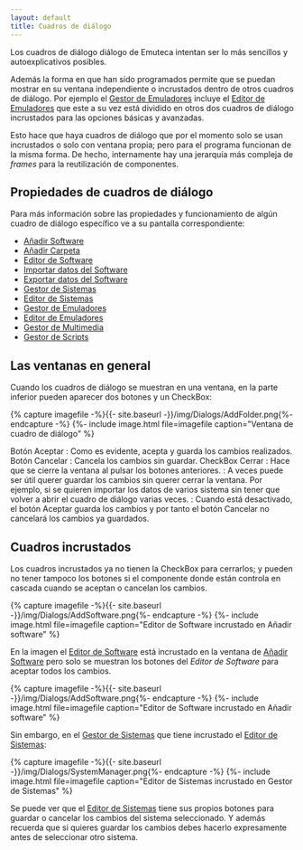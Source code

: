 ```yaml
---
layout: default
title: Cuadros de diálogo
---
```


Los cuadros de diálogo diálogo de Emuteca intentan ser lo más sencillos y autoexplicativos posibles.

Además la forma en que han sido programados permite que se puedan mostrar en su ventana independiente o incrustados dentro de otros cuadros de diálogo. Por ejemplo el [Gestor de Emuladores](Dialogs/EmulatorManager) incluye el [Editor de Emuladores](Dialogs/EmulatorEditor) que este a su vez está dividido en otros dos cuadros de diálogo incrustados para las opciones básicas y avanzadas.

Esto hace que haya cuadros de diálogo que por el momento solo se usan incrustados o solo con ventana propia; pero para el programa funcionan de la misma forma. De hecho, internamente hay una jerarquía más compleja de *frames* para la reutilización de componentes.

## Propiedades de cuadros de diálogo ##

Para más información sobre las propiedades y funcionamiento de algún cuadro de diálogo específico ve a su pantalla correspondiente:

* [Añadir Software](Dialogs/AddSoftware)
* [Añadir Carpeta](Dialogs/AddFolder)
* [Editor de Software](Dialogs/SoftwareEditor)
* [Importar datos del Software](Dialogs/ImportSoftData)
* [Exportar datos del Software](Dialogs/ExportSoftData)
* [Gestor de Sistemas](Dialogs/SystemManager)
* [Editor de Sistemas](Dialogs/SystemEditor)
* [Gestor de Emuladores](Dialogs/EmulatorManager)
* [Editor de Emuladores](Dialogs/EmulatorEditor)
* [Gestor de Multimedia](Dialogs/MediaManager)
* [Gestor de Scripts](Dialogs/ScriptsManager)

## Las ventanas en general ##

Cuando los cuadros de diálogo se muestran en una ventana, en la parte inferior pueden aparecer dos botones y un CheckBox:

{% capture imagefile -%}{{- site.baseurl -}}/img/Dialogs/AddFolder.png{%- endcapture -%}
{%- include image.html file=imagefile caption="Ventana de cuadro de diálogo" %}

Botón Aceptar
: Como es evidente, acepta y guarda los cambios realizados.
Botón Cancelar
: Cancela los cambios sin guardar.
CheckBox Cerrar
: Hace que se cierre la ventana al pulsar los botones anteriores.
: A veces puede ser útil querer guardar los cambios sin querer cerrar la ventana. Por ejemplo, si se quieren importar los datos de varios sistema sin tener que volver a abrir el cuadro de diálogo varias veces.
: Cuando está desactivado, el botón Aceptar guarda los cambios y por tanto el botón Cancelar no cancelará los cambios ya guardados.

## Cuadros incrustados ##

Los cuadros incrustados ya no tienen la CheckBox para cerrarlos; y pueden no tener tampoco los botones si el componente donde están controla en cascada cuando se aceptan o cancelan los cambios.

{% capture imagefile -%}{{- site.baseurl -}}/img/Dialogs/AddSoftware.png{%- endcapture -%}
{%- include image.html file=imagefile caption="Editor de Software incrustado en Añadir software" %}

En la imagen el [Editor de Software](Dialogs/SoftwareEditor) está incrustado en la ventana de [Añadir Software](Dialogs/AddSoftware) pero solo se muestran los botones del *Editor de Software* para aceptar todos los cambios.

{% capture imagefile -%}{{- site.baseurl -}}/img/Dialogs/AddSoftware.png{%- endcapture -%}
{%- include image.html file=imagefile caption="Editor de Software incrustado en Añadir software" %}

Sin embargo, en el [Gestor de Sistemas](Dialogs/SystemManager) que tiene incrustado el [Editor de Sistemas](Dialogs/SystemEditor):

{% capture imagefile -%}{{- site.baseurl -}}/img/Dialogs/SystemManager.png{%- endcapture -%}
{%- include image.html file=imagefile caption="Editor de Sistemas incrustado en Gestor de Sistemas" %}

Se puede ver que el [Editor de Sistemas](Dialogs/SystemEditor) tiene sus propios botones para guardar o cancelar los cambios del sistema seleccionado. Y además recuerda que si quieres guardar los cambios debes hacerlo expresamente antes de seleccionar otro sistema. 